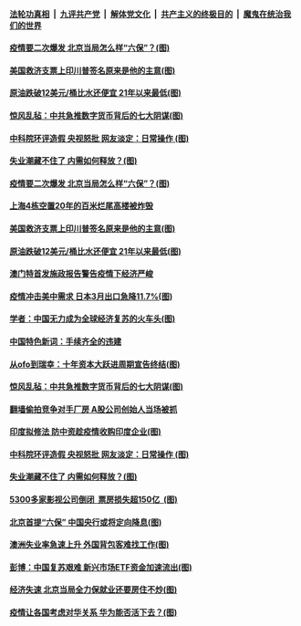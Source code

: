 

####  [法轮功真相](../../../../basic/blob/master/README.md?t=04210531) &nbsp;|&nbsp; [九评共产党](../../../../9ping.md/blob/master/README.md?t=04210531) &nbsp;|&nbsp; [解体党文化](../../../../jtdwh.md/blob/master/README.md?t=04210531)  &nbsp;|&nbsp; [共产主义的终极目的](../../../../gczydzjmd.md/blob/master/README.md?t=04210531) &nbsp;|&nbsp; [魔鬼在统治我们的世界](../../../../mgztzwmdsj.md/blob/master/README.md?t=04210531) 

#### [疫情要二次爆发 北京当局怎么样“六保”？(图)](../pages/p5/930459.md?t=04210531) 

#### [美国救济支票上印川普签名原来是他的主意(图)](../pages/p5/930452.md?t=04210531) 

#### [原油跌破12美元/桶比水还便宜 21年以来最低(图)](../pages/p5/930447.md?t=04210531) 

#### [惊风乱毡：中共急推数字货币背后的七大阴谋(图)](../pages/p5/930390.md?t=04210531) 

#### [中科院环评造假 央视怒批 网友淡定：日常操作&nbsp;(图)](../pages/p5/930363.md?t=04210531) 

#### [失业潮藏不住了 内需如何释放？(图)](../pages/p5/930350.md?t=04210531) 

#### [疫情要二次爆发 北京当局怎么样“六保”？(图)](../pages/p5/930459.md?t=04210531) 

#### [上海4栋空置20年的百米烂尾高楼被炸毁](../pages/p5/930455.md?t=04210531) 

#### [美国救济支票上印川普签名原来是他的主意(图)](../pages/p5/930452.md?t=04210531) 

#### [原油跌破12美元/桶比水还便宜 21年以来最低(图)](../pages/p5/930447.md?t=04210531) 

#### [澳门特首发施政报告警告疫情下经济严峻](../pages/p5/930444.md?t=04210531) 

#### [疫情冲击美中需求 日本3月出口急降11.7%(图)](../pages/p5/930409.md?t=04210531) 

#### [学者：中国无力成为全球经济复苏的火车头(图)](../pages/p5/930407.md?t=04210531) 

#### [中国特色新词：手续齐全的违建](../pages/p5/930399.md?t=04210531) 

#### [从ofo到瑞幸：十年资本大跃进周期宣告终结(图)](../pages/p5/930391.md?t=04210531) 

#### [惊风乱毡：中共急推数字货币背后的七大阴谋(图)](../pages/p5/930390.md?t=04210531) 

#### [翻墙偷拍竞争对手厂房 A股公司创始人当场被抓](../pages/p5/930379.md?t=04210531) 

#### [印度拟修法 防中资趁疫情收购印度企业(图)](../pages/p5/930374.md?t=04210531) 

#### [中科院环评造假 央视怒批 网友淡定：日常操作&nbsp;(图)](../pages/p5/930363.md?t=04210531) 

#### [失业潮藏不住了 内需如何释放？(图)](../pages/p5/930350.md?t=04210531) 

#### [5300多家影视公司倒闭&nbsp; 票房损失超150亿 &nbsp;(图)](../pages/p5/930338.md?t=04210531) 

#### [北京首提“六保” 中国央行或将定向降息(图)](../pages/p5/930343.md?t=04210531) 

#### [澳洲失业率急速上升 外国背包客难找工作(图)](../pages/p5/930332.md?t=04210531) 

#### [彭博：中国复苏艰难 新兴市场ETF资金加速流出(图)](../pages/p5/930331.md?t=04210531) 

#### [经济失速 北京当局全力保就业还要房住不炒(图)](../pages/p5/930291.md?t=04210531) 

#### [疫情让各国考虑对华关系 华为能否活下去？(图)](../pages/p5/930273.md?t=04210531) 

